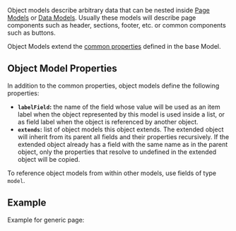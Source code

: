Object models describe arbitrary data that can be nested inside [Page Models](https://www.stackbit.com/docs/reference/stackbit-yaml/page-models/) or [Data Models](https://www.stackbit.com/docs/reference/stackbit-yaml/data-models/). Usually these models will describe page components such as header, sections, footer, etc. or common components such as buttons.

Object Models extend the [common properties](https://www.stackbit.com/docs/reference/stackbit-yaml/models/#common_model_properties) defined in the base Model.

## [](https://www.stackbit.com/docs/reference/stackbit-yaml/object-models/#object_model_properties)Object Model Properties

In addition to the common properties, object models define the following properties:

-   **`labelField`:** the name of the field whose value will be used as an item label when the object represented by this model is used inside a list, or as field label when the object is referenced by another object.
-   **`extends`:** list of object models this object extends. The extended object will inherit from its parent all fields and their properties recursively. If the extended object already has a field with the same name as in the parent object, only the properties that resolve to undefined in the extended object will be copied.

To reference object models from within other models, use fields of type `model`.

## [](https://www.stackbit.com/docs/reference/stackbit-yaml/object-models/#example)Example

Example for generic page: